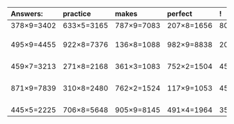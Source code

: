 | Answers: | practice | makes | perfect | ! |
| :--- | :--- | :--- | :--- | :--- |
| 378×9=3402 | 633×5=3165 | 787×9=7083 | 207×8=1656 | 805×3=2415 | 
|   |   |   |   |   | 
|   |   |   |   |   | 
|   |   |   |   |   | 
| 495×9=4455 | 922×8=7376 | 136×8=1088 | 982×9=8838 | 206×8=1648 | 
|   |   |   |   |   | 
|   |   |   |   |   | 
|   |   |   |   |   | 
|   |   |   |   |   | 
| 459×7=3213 | 271×8=2168 | 361×3=1083 | 752×2=1504 | 457×4=1828 | 
|   |   |   |   |   | 
|   |   |   |   |   | 
|   |   |   |   |   | 
|   |   |   |   |   | 
| 871×9=7839 | 310×8=2480 | 762×2=1524 | 117×9=1053 | 455×9=4095 | 
|   |   |   |   |   | 
|   |   |   |   |   | 
|   |   |   |   |   | 
|   |   |   |   |   | 
| 445×5=2225 | 706×8=5648 | 905×9=8145 | 491×4=1964 | 356×4=1424 | 
